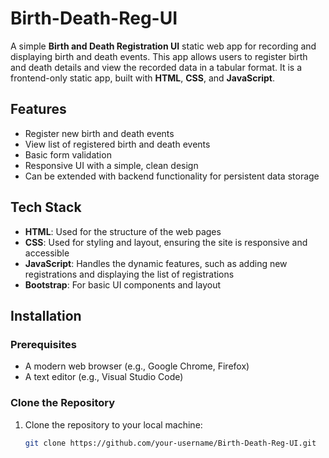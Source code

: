# Birth-Death-Reg-UI

A simple **Birth and Death Registration UI** static web app for recording and displaying birth and death events. This app allows users to register birth and death details and view the recorded data in a tabular format. It is a frontend-only static app, built with **HTML**, **CSS**, and **JavaScript**.

## Features

- Register new birth and death events
- View list of registered birth and death events
- Basic form validation
- Responsive UI with a simple, clean design
- Can be extended with backend functionality for persistent data storage

## Tech Stack

- **HTML**: Used for the structure of the web pages
- **CSS**: Used for styling and layout, ensuring the site is responsive and accessible
- **JavaScript**: Handles the dynamic features, such as adding new registrations and displaying the list of registrations
- **Bootstrap**: For basic UI components and layout

## Installation

### Prerequisites

- A modern web browser (e.g., Google Chrome, Firefox)
- A text editor (e.g., Visual Studio Code)

### Clone the Repository

1. Clone the repository to your local machine:
   ```bash
   git clone https://github.com/your-username/Birth-Death-Reg-UI.git
